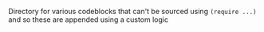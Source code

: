 Directory for various codeblocks that can't be sourced using `(require ...)` and so these are appended using a custom logic
